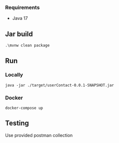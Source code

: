 ### Requirements
* Java 17

## Jar build
```.\mvnw clean package```

## Run 

### Locally
```java -jar ./target/userContact-0.0.1-SNAPSHOT.jar```

### Docker
```docker-compose up```

## Testing
Use provided postman collection
